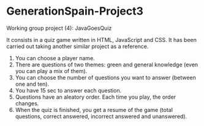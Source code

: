 # GenerationSpain-Project3

Working group project (4): JavaGoesQuiz 

It consists in  a quiz game written in HTML, JavaScript and CSS. It has been carried out taking another similar project as a reference.
  
  1. You can choose a player name.
  2. There are questions of two themes: green and general knowledge (even you can play a mix of them).
  3. You can choose the number of questions you want to answer (between one and ten).
  4. You have 15 sec to answer each question.
  5. Questions have an aleatory order. Each time you play, the order changes.
  6. When the quiz is finished, you get a resume of the game (total questions, correct answered, incorrect answered and  unanswered).
 


  
  
